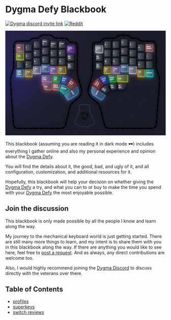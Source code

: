 # Dygma Defy Blackbook

[![Dygma discord invite link](https://dcbadge.vercel.app/api/server/XpMEtRGH5P)](https://discord.gg/XpMEtRGH5P)
[![Reddit](https://img.shields.io/badge/Reddit-%23FF4500.svg?style=for-the-badge&logo=Reddit&logoColor=white)](https://www.reddit.com/r/DygmaLab/)

![Dygma Defy](./profiles/lower-row/layer-1.png)

This blackbook (assuming you are reading it in dark mode 🕶️) includes everything I gather online and also my personal experience and opinion about the [Dygma Defy][defy].

You will find the details about it, the good, bad, and ugly of it,
and all configuration, customization, and additional resources for it.

Hopefully, this blackbook will help your decision on whether giving the [Dygma Defy][defy] a try,
and what you can to or buy to make the time you spend with your [Dygma Defy][defy] the most enjoyable possible.

## Join the discussion

This blackbook is only made possible by all the people I know and learn along the way.

My journey to the mechanical keyboard world is just getting started.
There are still many more things to learn, and my intent is to share them with you in this blackbook along the way.
If there are anything you would like to see here, feel free to [post a request](https://github.com/unional/dygma-defy-layers/issues). And as always, any direct contributions are welcome too.

Also, I would highly recommend joining the [Dygma Discord](https://discord.com/channels/895297925578637362/900274232473317386) to discuss directly with the veterans over there.

## Table of Contents

- [profiles](./profiles/readme.md)
- [superkeys](./superkeys/readme.md)
- [switch reviews](./switches/readme.md)

[defy]: https://dygma.com/pages/defy
